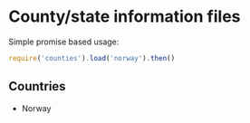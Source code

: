 # County/state information files

Simple promise based usage:

```js
require('counties').load('norway').then()
```

## Countries

* Norway
